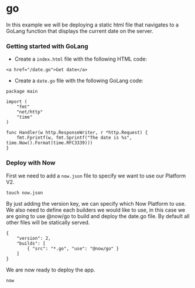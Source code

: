 # go

In this example we will be deploying a static html file that navigates to a GoLang function that displays the current date on the server.

### Getting started with GoLang

- Create a `index.html` file with the following HTML code:

```
<a href="/date.go">Get date</a>
```

- Create a `date.go` file with the following GoLang code:

```
package main

import (
	"fmt"
	"net/http"
	"time"
)

func Handler(w http.ResponseWriter, r *http.Request) {
	fmt.Fprintf(w, fmt.Sprintf("The date is %s", time.Now().Format(time.RFC3339)))
}
```

### Deploy with Now

First we need to add a `now.json` file to specify we want to use our Platform V2.

```
touch now.json
```

By just adding the version key, we can specify which Now Platform to use. We also need to define each builders we would like to use, in this case we are going to use @now/go to build and deploy the date.go file. By default all other files will be statically served.

```
{
    "version": 2,
    "builds": [
        { "src": "*.go", "use": "@now/go" }
    ]
}
```

We are now ready to deploy the app.

```
now
```